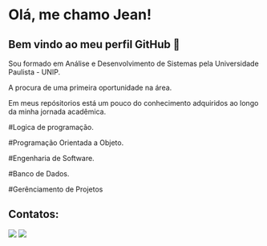 
# Olá, me chamo Jean! 
## Bem vindo ao meu perfil GitHub 👋

Sou formado em Análise e Desenvolvimento de Sistemas pela Universidade Paulista - UNIP.

A procura de uma primeira oportunidade na área.

Em meus repósitorios está um pouco do conhecimento adquiridos ao longo da minha jornada acadêmica.

#Logica de programação.

#Programação Orientada a Objeto.

#Engenharia de Software.

#Banco de Dados.

#Gerênciamento de Projetos

## Contatos:

<div>

<a href = "mailto:jean.adrianomartin@gmail.com"><img loading="lazy" src="https://img.shields.io/badge/Gmail-D14836?style=for-the-badge&logo=gmail&logoColor=white" target="_blank"></a>
<a href="https://www.linkedin.com/in/jean-martin-2097ba1ab/" target="_blank"><img loading="lazy" src="https://img.shields.io/badge/-LinkedIn-%230077B5?style=for-the-badge&logo=linkedin&logoColor=white" target="_blank"></a>   
</div>





